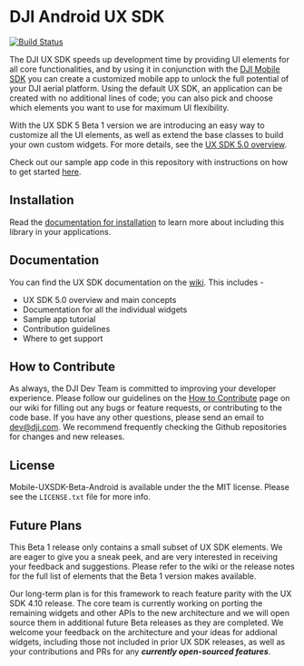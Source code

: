 # DJI Android UX SDK

[![Build Status](https://travis-ci.com/dji-sdk/Mobile-UXSDK-Beta-Android.svg?branch=master)](https://travis-ci.com/dji-sdk/Mobile-UXSDK-Beta-Android)

The DJI UX SDK speeds up development time by providing UI elements for all core functionalities, and by using it in conjunction with the [DJI Mobile SDK](https://developer.dji.com/mobile-sdk/) you can create a customized mobile app to unlock the full potential of your DJI aerial platform. Using the default UX SDK, an application can be created with no additional lines of code; you can also pick and choose which elements you want to use for maximum UI flexibility.

With the UX SDK 5 Beta 1 version we are introducing an easy way to customize all the UI elements, as well as extend the base classes to build your own custom widgets. For more details, see the [UX SDK 5.0 overview](https://github.com/dji-sdk/Mobile-UXSDK-Beta-Android/wiki/UX-SDK-5.0-Overview).

Check out our sample app code in this repository with instructions on how to get started [here](https://github.com/dji-sdk/Mobile-UXSDK-Beta-Android/wiki/Sample-Application-Tutorial).

## Installation

Read the [documentation for installation](https://github.com/dji-sdk/Mobile-UXSDK-Beta-Android/wiki/Installation) to learn more about including this library in your applications. 

## Documentation

You can find the UX SDK documentation on the [wiki](https://github.com/dji-sdk/Mobile-UXSDK-Beta-Android/wiki). This includes -
* UX SDK 5.0 overview and main concepts
* Documentation for all the individual widgets
* Sample app tutorial
* Contribution guidelines
* Where to get support

## How to Contribute

As always, the DJI Dev Team is committed to improving your developer experience. Please follow our guidelines on the [How to Contribute](https://github.com/dji-sdk/Mobile-UXSDK-Beta-Android/wiki/How-to-Contribute) page on our wiki for filling out any bugs or feature requests, or contributing to the code base. If you have any other questions, please send an email to dev@dji.com. We recommend frequently checking the Github repositories for changes and new releases. 

## License
Mobile-UXSDK-Beta-Android is available under the the MIT license. Please see the `LICENSE.txt` file for more info.

## Future Plans
This Beta 1 release only contains a small subset of UX SDK elements. We are eager to give you a sneak peek, and are very interested in receiving your feedback and suggestions. Please refer to the wiki or the release notes for the full list of elements that the Beta 1 version makes available.

Our long-term plan is for this framework to reach feature parity with the UX SDK 4.10 release. The core team is currently working on porting the remaining widgets and other APIs to the new architecture and we will open source them in additional future Beta releases as they are completed. We welcome your feedback on the architecture and your ideas for addional widgets, including those not included in prior UX SDK releases, as well as your contributions and PRs for any ***currently open-sourced features***.
